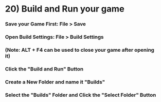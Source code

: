 # 20) Build and Run your game

### Save your Game First: File > Save

### Open Build Settings: File > Build Settings

### (Note: ALT + F4 can be used to close your game after opening it)

### Click the "Build and Run" Button

### Create a New Folder and name it "Builds"

### Select the "Builds" Folder and Click the "Select Folder" Button